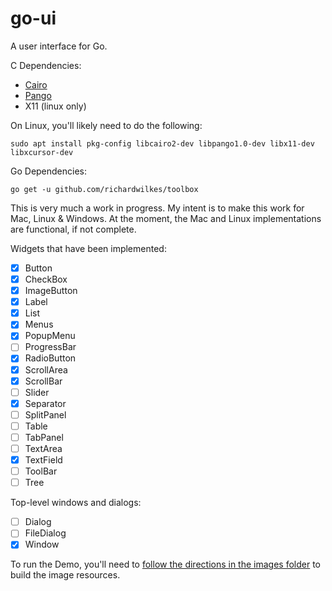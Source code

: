 # go-ui
A user interface for Go.

C Dependencies:
- [Cairo](https://www.cairographics.org)
- [Pango](http://www.pango.org)
- X11 (linux only)

On Linux, you'll likely need to do the following:
```
sudo apt install pkg-config libcairo2-dev libpango1.0-dev libx11-dev libxcursor-dev
```

Go Dependencies:
```
go get -u github.com/richardwilkes/toolbox
```

This is very much a work in progress. My intent is to make this work for Mac, Linux & Windows.
At the moment, the Mac and Linux implementations are functional, if not complete.

Widgets that have been implemented:

- [x] Button
- [x] CheckBox
- [x] ImageButton
- [x] Label
- [x] List
- [x] Menus
- [x] PopupMenu
- [ ] ProgressBar
- [x] RadioButton
- [x] ScrollArea
- [x] ScrollBar
- [ ] Slider
- [x] Separator
- [ ] SplitPanel
- [ ] Table
- [ ] TabPanel
- [ ] TextArea
- [x] TextField
- [ ] ToolBar
- [ ] Tree

Top-level windows and dialogs:

- [ ] Dialog
- [ ] FileDialog
- [x] Window

To run the Demo, you'll need to [follow the directions in the images folder](https://github.com/richardwilkes/ui/blob/master/Demo/images/README.md) to build the image resources.
